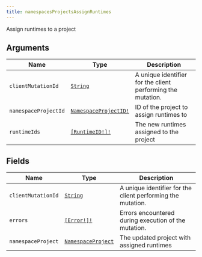 ```yaml
---
title: namespacesProjectsAssignRuntimes
---
```


Assign runtimes to a project

## Arguments

| Name | Type | Description |
|------|------|-------------|
| `clientMutationId` | [`String`](../scalar/string.md) | A unique identifier for the client performing the mutation. |
| `namespaceProjectId` | [`NamespaceProjectID!`](../scalar/namespaceprojectid.md) | ID of the project to assign runtimes to |
| `runtimeIds` | [`[RuntimeID!]!`](../scalar/runtimeid.md) | The new runtimes assigned to the project |

## Fields

| Name | Type | Description |
|------|------|-------------|
| `clientMutationId` | [`String`](../scalar/string.md) | A unique identifier for the client performing the mutation. |
| `errors` | [`[Error!]!`](../union/error.md) | Errors encountered during execution of the mutation. |
| `namespaceProject` | [`NamespaceProject`](../object/namespaceproject.md) | The updated project with assigned runtimes |
